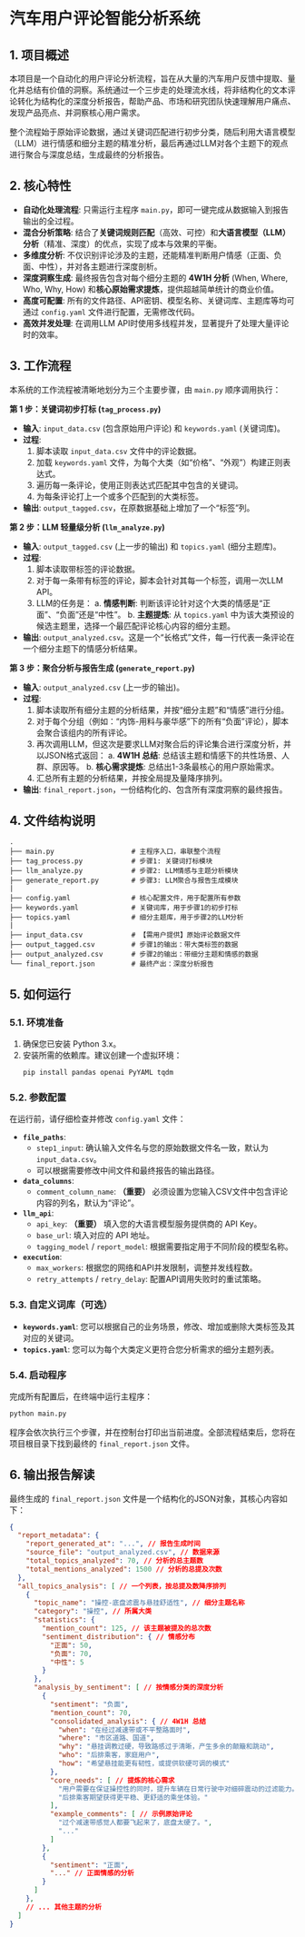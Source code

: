 # 汽车用户评论智能分析系统

## 1\. 项目概述

本项目是一个自动化的用户评论分析流程，旨在从大量的汽车用户反馈中提取、量化并总结有价值的洞察。系统通过一个三步走的处理流水线，将非结构化的文本评论转化为结构化的深度分析报告，帮助产品、市场和研究团队快速理解用户痛点、发现产品亮点、并洞察核心用户需求。

整个流程始于原始评论数据，通过关键词匹配进行初步分类，随后利用大语言模型（LLM）进行情感和细分主题的精准分析，最后再通过LLM对各个主题下的观点进行聚合与深度总结，生成最终的分析报告。

## 2\. 核心特性

  - **自动化处理流程**: 只需运行主程序 `main.py`，即可一键完成从数据输入到报告输出的全过程。
  - **混合分析策略**: 结合了**关键词规则匹配**（高效、可控）和**大语言模型（LLM）分析**（精准、深度）的优点，实现了成本与效果的平衡。
  - **多维度分析**: 不仅识别评论涉及的主题，还能精准判断用户情感（正面、负面、中性），并对各主题进行深度剖析。
  - **深度洞察生成**: 最终报告包含对每个细分主题的 **4W1H 分析** (When, Where, Who, Why, How) 和**核心原始需求提炼**，提供超越简单统计的商业价值。
  - **高度可配置**: 所有的文件路径、API密钥、模型名称、关键词库、主题库等均可通过 `config.yaml` 文件进行配置，无需修改代码。
  - **高效并发处理**: 在调用LLM API时使用多线程并发，显著提升了处理大量评论时的效率。

## 3\. 工作流程

本系统的工作流程被清晰地划分为三个主要步骤，由 `main.py` 顺序调用执行：

  **第 1 步：关键词初步打标 (`tag_process.py`)**

  - **输入**: `input_data.csv` (包含原始用户评论) 和 `keywords.yaml` (关键词库)。
  - **过程**:
    1.  脚本读取 `input_data.csv` 文件中的评论数据。
    2.  加载 `keywords.yaml` 文件，为每个大类（如“价格”、“外观”）构建正则表达式。
    3.  遍历每一条评论，使用正则表达式匹配其中包含的关键词。
    4.  为每条评论打上一个或多个匹配到的大类标签。
  - **输出**: `output_tagged.csv`，在原数据基础上增加了一个“标签”列。

**第 2 步：LLM 轻量级分析 (`llm_analyze.py`)**

  - **输入**: `output_tagged.csv` (上一步的输出) 和 `topics.yaml` (细分主题库)。
  - **过程**:
    1.  脚本读取带标签的评论数据。
    2.  对于每一条带有标签的评论，脚本会针对其每一个标签，调用一次LLM API。
    3.  LLM的任务是：
        a. **情感判断**: 判断该评论针对这个大类的情感是“正面”、“负面”还是“中性”。
        b. **主题提炼**: 从 `topics.yaml` 中为该大类预设的候选主题里，选择一个最匹配评论核心内容的细分主题。
  - **输出**: `output_analyzed.csv`。这是一个“长格式”文件，每一行代表一条评论在一个细分主题下的情感分析结果。

**第 3 步：聚合分析与报告生成 (`generate_report.py`)**

  - **输入**: `output_analyzed.csv` (上一步的输出)。
  - **过程**:
    1.  脚本读取所有细分主题的分析结果，并按“细分主题”和“情感”进行分组。
    2.  对于每个分组（例如：“内饰-用料与豪华感”下的所有“负面”评论），脚本会聚合该组内的所有评论。
    3.  再次调用LLM，但这次是要求LLM对聚合后的评论集合进行深度分析，并以JSON格式返回：
        a. **4W1H 总结**: 总结该主题和情感下的共性场景、人群、原因等。
        b. **核心需求提炼**: 总结出1-3条最核心的用户原始需求。
    4.  汇总所有主题的分析结果，并按全局提及量降序排列。
  - **输出**: `final_report.json`，一份结构化的、包含所有深度洞察的最终报告。

## 4\. 文件结构说明

```
.
├── main.py                   # 主程序入口，串联整个流程
├── tag_process.py            # 步骤1: 关键词打标模块
├── llm_analyze.py            # 步骤2: LLM情感与主题分析模块
├── generate_report.py        # 步骤3: LLM聚合与报告生成模块
|
├── config.yaml               # 核心配置文件，用于配置所有参数
├── keywords.yaml             # 关键词库，用于步骤1的初步打标
├── topics.yaml               # 细分主题库，用于步骤2的LLM分析
|
├── input_data.csv            # 【需用户提供】原始评论数据文件
├── output_tagged.csv         # 步骤1的输出：带大类标签的数据
├── output_analyzed.csv       # 步骤2的输出：带细分主题和情感的数据
└── final_report.json         # 最终产出：深度分析报告
```

## 5\. 如何运行

### 5.1. 环境准备

1.  确保您已安装 Python 3.x。
2.  安装所需的依赖库。建议创建一个虚拟环境：
    ```bash
    pip install pandas openai PyYAML tqdm
    ```

### 5.2. 参数配置

在运行前，请仔细检查并修改 `config.yaml` 文件：

  - **`file_paths`**:
      - `step1_input`: 确认输入文件名与您的原始数据文件名一致，默认为 `input_data.csv`。
      - 可以根据需要修改中间文件和最终报告的输出路径。
  - **`data_columns`**:
      - `comment_column_name`: **（重要）** 必须设置为您输入CSV文件中包含评论内容的列名，默认为“评论”。
  - **`llm_api`**:
      - `api_key`: **（重要）** 填入您的大语言模型服务提供商的 API Key。
      - `base_url`: 填入对应的 API 地址。
      - `tagging_model` / `report_model`: 根据需要指定用于不同阶段的模型名称。
  - **`execution`**:
      - `max_workers`: 根据您的网络和API并发限制，调整并发线程数。
      - `retry_attempts` / `retry_delay`: 配置API调用失败时的重试策略。

### 5.3. 自定义词库（可选）

  - **`keywords.yaml`**: 您可以根据自己的业务场景，修改、增加或删除大类标签及其对应的关键词。
  - **`topics.yaml`**: 您可以为每个大类定义更符合您分析需求的细分主题列表。

### 5.4. 启动程序

完成所有配置后，在终端中运行主程序：

```bash
python main.py
```

程序会依次执行三个步骤，并在控制台打印出当前进度。全部流程结束后，您将在项目根目录下找到最终的 `final_report.json` 文件。

## 6\. 输出报告解读

最终生成的 `final_report.json` 文件是一个结构化的JSON对象，其核心内容如下：

```json
{
  "report_metadata": {
    "report_generated_at": "...", // 报告生成时间
    "source_file": "output_analyzed.csv", // 数据来源
    "total_topics_analyzed": 70, // 分析的总主题数
    "total_mentions_analyzed": 1500 // 分析的总提及次数
  },
  "all_topics_analysis": [ // 一个列表，按总提及数降序排列
    {
      "topic_name": "操控-底盘滤震与悬挂舒适性", // 细分主题名称
      "category": "操控", // 所属大类
      "statistics": {
        "mention_count": 125, // 该主题被提及的总次数
        "sentiment_distribution": { // 情感分布
          "正面": 50,
          "负面": 70,
          "中性": 5
        }
      },
      "analysis_by_sentiment": [ // 按情感分类的深度分析
        {
          "sentiment": "负面",
          "mention_count": 70,
          "consolidated_analysis": { // 4W1H 总结
            "when": "在经过减速带或不平整路面时",
            "where": "市区道路、国道",
            "why": "悬挂调教过硬，导致路感过于清晰，产生多余的颠簸和跳动",
            "who": "后排乘客，家庭用户",
            "how": "希望悬挂能更有韧性，或提供软硬可调的模式"
          },
          "core_needs": [ // 提炼的核心需求
            "用户需要在保证操控性的同时，提升车辆在日常行驶中对细碎震动的过滤能力。",
            "后排乘客期望获得更平稳、更舒适的乘坐体验。"
          ],
          "example_comments": [ // 示例原始评论
            "过个减速带感觉人都要飞起来了，底盘太硬了。",
            "..."
          ]
        },
        {
          "sentiment": "正面",
          "..." // 正面情感的分析
        }
      ]
    },
    // ... 其他主题的分析
  ]
}
```